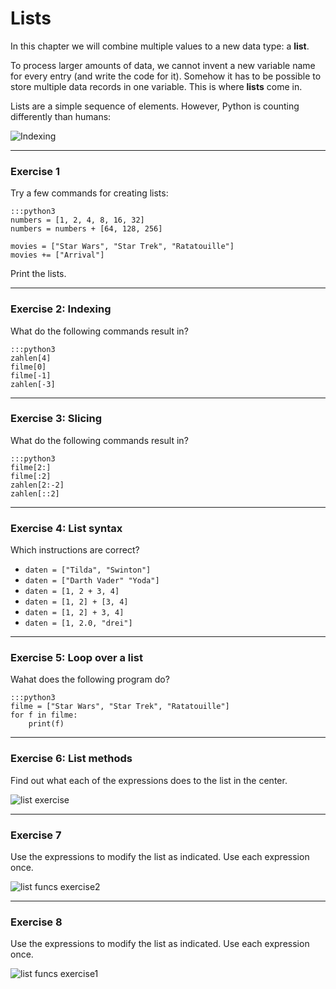 
# Lists

In this chapter we will combine multiple values to a new data type: a **list**.

To process larger amounts of data, we cannot invent a new variable name for every entry (and write the code for it).
Somehow it has to be possible to store multiple data records in one variable.
This is where **lists** come in.

Lists are a simple sequence of elements.
However, Python is counting differently than humans:

![Indexing](../images/indexing.png)

----

### Exercise 1

Try a few commands for creating lists:

    :::python3
    numbers = [1, 2, 4, 8, 16, 32]
    numbers = numbers + [64, 128, 256]

    movies = ["Star Wars", "Star Trek", "Ratatouille"]
    movies += ["Arrival"]

Print the lists.

----

### Exercise 2: Indexing

What do the following commands result in?

    :::python3
    zahlen[4]
    filme[0]
    filme[-1]
    zahlen[-3]

----

### Exercise 3: Slicing

What do the following commands result in?

    :::python3
    filme[2:]
    filme[:2]
    zahlen[2:-2]
    zahlen[::2]

----

### Exercise 4: List syntax

Which instructions are correct?

* `daten = ["Tilda", "Swinton"]`
* `daten = ["Darth Vader" "Yoda"]`
* `daten = [1, 2 + 3, 4]`
* `daten = [1, 2] + [3, 4]`
* `daten = [1, 2] + 3, 4]`
* `daten = [1, 2.0, "drei"]`

----

### Exercise 5: Loop over a list

Wahat does the following program do?

    :::python3
    filme = ["Star Wars", "Star Trek", "Ratatouille"]
    for f in filme:
        print(f)

----

### Exercise 6: List methods

Find out what each of the expressions does to the list in the center.

![list exercise](../images/lists.png)


----

### Exercise 7

Use the expressions to modify the list as indicated. Use each expression once.

![list funcs exercise2](../images/list_funcs2.png)

----

### Exercise 8

Use the expressions to modify the list as indicated. Use each expression once.

![list funcs exercise1](../images/list_funcs1.png)

